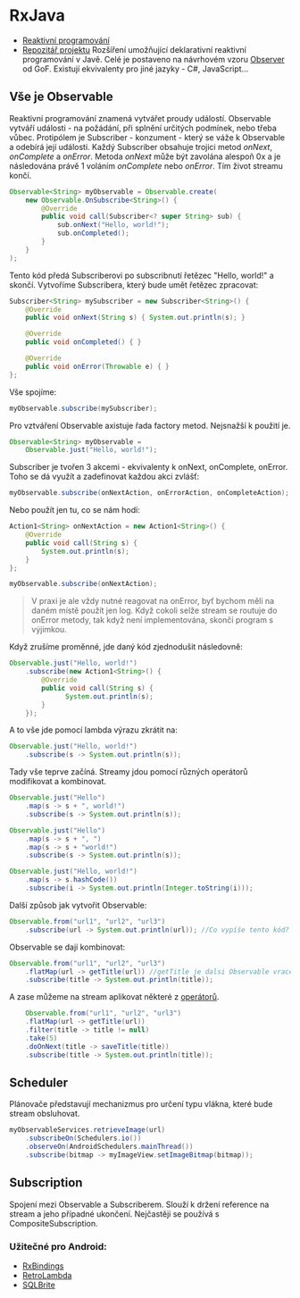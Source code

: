# RxJava

* [Reaktivní programování](http://reactivex.io/)
* [Repozitář projektu](https://github.com/ReactiveX/RxJava)
Rozšíření umožňující deklarativní reaktivní programování v Javě. Celé je postaveno na návrhovém vzoru [Observer](https://en.wikipedia.org/wiki/Observer_pattern) od GoF. Existují ekvivalenty pro jiné jazyky - C#, JavaScript...

## Vše je Observable
Reaktivní programování znamená vytvářet proudy událostí. Observable vytváří události - na požádání, při splnění určitých podmínek, nebo třeba vůbec. Protipólem je Subscriber - konzument - který se váže k Observable a odebírá její události. Každý Subscriber obsahuje trojici metod *onNext*, *onComplete* a *onError*. Metoda *onNext* může být zavolána alespoň 0x a je následována právě 1 voláním *onComplete* nebo *onError*. Tím život streamu končí.

```Java
Observable<String> myObservable = Observable.create(
    new Observable.OnSubscribe<String>() {
        @Override
        public void call(Subscriber<? super String> sub) {
            sub.onNext("Hello, world!");
            sub.onCompleted();
        }
    }
);
```

Tento kód předá Subscriberovi po subscribnutí řetězec "Hello, world!" a skončí. Vytvoříme Subscribera, který bude umět řetězec zpracovat:

```Java
Subscriber<String> mySubscriber = new Subscriber<String>() {
    @Override
    public void onNext(String s) { System.out.println(s); }

    @Override
    public void onCompleted() { }

    @Override
    public void onError(Throwable e) { }
};
```

Vše spojíme:

```Java
myObservable.subscribe(mySubscriber);
```

Pro vztváření Observable axistuje řada factory metod. Nejsnažší k použití je.

```Java
Observable<String> myObservable =
    Observable.just("Hello, world!");
```

Subscriber je tvořen 3 akcemi - ekvivalenty k onNext, onComplete, onError. Toho se dá využít a zadefinovat každou akci zvlášť:

```Java
myObservable.subscribe(onNextAction, onErrorAction, onCompleteAction);
```

Nebo použít jen tu, co se nám hodí:

```Java
Action1<String> onNextAction = new Action1<String>() {
    @Override
    public void call(String s) {
        System.out.println(s);
    }
};

myObservable.subscribe(onNextAction);
```

> V praxi je ale vždy nutné reagovat na onError, byť bychom měli na daném místě použít jen log. Když cokoli selže stream se routuje do onError metody, tak když není implementována, skončí program s výjimkou.

Když zrušíme proměnné, jde daný kód zjednodušit následovně:

```Java
Observable.just("Hello, world!")
    .subscribe(new Action1<String>() {
        @Override
        public void call(String s) {
              System.out.println(s);
        }
    });
```

A to vše jde pomocí lambda výrazu zkrátit na:

```Java
Observable.just("Hello, world!")
    .subscribe(s -> System.out.println(s));
```

Tady vše teprve začíná. Streamy jdou pomocí různých operátorů modifikovat a kombinovat.

```Java
Observable.just("Hello")
    .map(s -> s + ", world!")
    .subscribe(s -> System.out.println(s));
```
```Java
Observable.just("Hello")
    .map(s -> s + ", ")
    .map(s -> s + "world!")
    .subscribe(s -> System.out.println(s));
```
```Java
Observable.just("Hello, world!")
    .map(s -> s.hashCode())
    .subscribe(i -> System.out.println(Integer.toString(i)));
```

Další způsob jak vytvořit Observable:

```Java
Observable.from("url1", "url2", "url3")
    .subscribe(url -> System.out.println(url)); //Co vypíše tento kód?
```

Observable se dají kombinovat:
```Java
Observable.from("url1", "url2", "url3")
    .flatMap(url -> getTitle(url)) //getTitle je dalsi Observable vracejici titulek Url
    .subscribe(title -> System.out.println(title));
```

A zase můžeme na stream aplikovat některé z [operátorů](https://github.com/ReactiveX/RxJava/wiki/Alphabetical-List-of-Observable-Operators).

```Java
    Observable.from("url1", "url2", "url3")
    .flatMap(url -> getTitle(url))
    .filter(title -> title != null)
    .take(5)
    .doOnNext(title -> saveTitle(title))
    .subscribe(title -> System.out.println(title));
```

## Scheduler
Plánovače představují mechanizmus pro určení typu vlákna, které bude stream obsluhovat.

```Java
myObservableServices.retrieveImage(url)
    .subscribeOn(Schedulers.io())
    .observeOn(AndroidSchedulers.mainThread())
    .subscribe(bitmap -> myImageView.setImageBitmap(bitmap));
```


## Subscription
Spojení mezi Observable a Subscriberem. Slouží k držení reference na stream a jeho případné ukončení. Nejčastěji se používá s CompositeSubscription.


### Užitečné pro Android:
* [RxBindings](https://github.com/JakeWharton/RxBinding)
* [RetroLambda](https://github.com/evant/gradle-retrolambda)
* [SQLBrite](https://github.com/square/sqlbrite)




